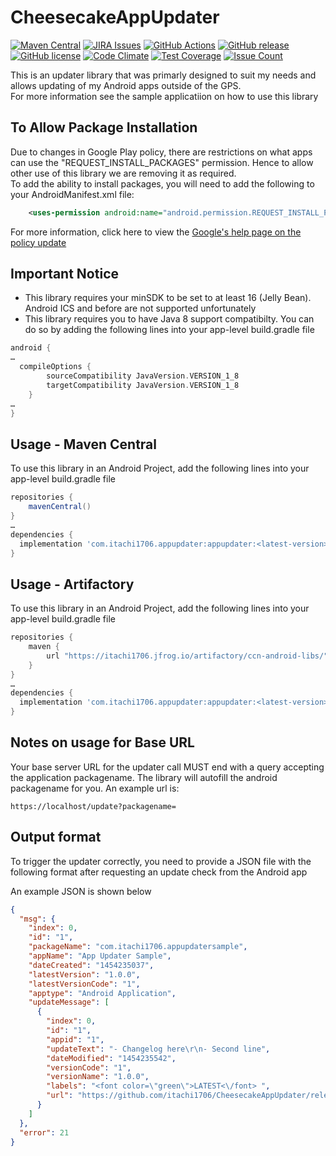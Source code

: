 CheesecakeAppUpdater
========
[![Maven Central](https://img.shields.io/maven-central/v/com.itachi1706.appupdater/appupdater)](https://search.maven.org/artifact/com.itachi1706.appupdater/appupdater)
[![JIRA Issues](https://img.shields.io/badge/JIRA-Issues-blue)](https://itachi1706.atlassian.net/browse/CAUANDLIB)
[![GitHub Actions](https://github.com/itachi1706/CheesecakeAppUpdater/workflows/Android%20CI/badge.svg)](https://github.com/itachi1706/CheesecakeAppUpdater/actions)
[![GitHub release](https://img.shields.io/github/release/itachi1706/CheesecakeAppUpdater.svg)](https://github.com/itachi1706/CheesecakeAppUpdater/releases) 
[![GitHub license](https://img.shields.io/github/license/itachi1706/CheesecakeAppUpdater.svg)](https://github.com/itachi1706/CheesecakeAppUpdater/blob/master/LICENSE) 
[![Code Climate](https://codeclimate.com/github/itachi1706/CheesecakeAppUpdater/badges/gpa.svg)](https://codeclimate.com/github/itachi1706/CheesecakeAppUpdater) 
[![Test Coverage](https://codeclimate.com/github/itachi1706/CheesecakeAppUpdater/badges/coverage.svg)](https://codeclimate.com/github/itachi1706/CheesecakeAppUpdater/coverage) 
[![Issue Count](https://codeclimate.com/github/itachi1706/CheesecakeAppUpdater/badges/issue_count.svg)](https://codeclimate.com/github/itachi1706/CheesecakeAppUpdater)

This is an updater library that was primarly designed to suit my needs and allows updating of my Android apps outside of the GPS.  
For more information see the sample applicatiion on how to use this library  

## To Allow Package Installation
Due to changes in Google Play policy, there are restrictions on what apps can use the "REQUEST_INSTALL_PACKAGES" permission. Hence to allow other use of this library we are removing it as required.  
To add the ability to install packages, you will need to add the following to your AndroidManifest.xml file:

```xml
    <uses-permission android:name="android.permission.REQUEST_INSTALL_PACKAGES" />
```

For more information, click here to view the [Google's help page on the policy update](https://support.google.com/googleplay/android-developer/answer/12085295?hl=en)

## Important Notice
* This library requires your minSDK to be set to at least 16 (Jelly Bean). Android ICS and before are not supported unfortunately  
* This library requires you to have Java 8 support compatibilty. You can do so by adding the following lines into your app-level build.gradle file
```gradle
android {
…
  compileOptions {
        sourceCompatibility JavaVersion.VERSION_1_8
        targetCompatibility JavaVersion.VERSION_1_8
    }
…
}
```

## Usage - Maven Central
To use this library in an Android Project, add the following lines into your app-level build.gradle file

```gradle
repositories {
	mavenCentral()
}
…
dependencies {
  implementation 'com.itachi1706.appupdater:appupdater:<latest-version>' // See badge for latest version number
}
```

## Usage - Artifactory
To use this library in an Android Project, add the following lines into your app-level build.gradle file

```gradle
repositories {
	maven {
		url "https://itachi1706.jfrog.io/artifactory/ccn-android-libs/"
	}
}
…
dependencies {
  implementation 'com.itachi1706.appupdater:appupdater:<latest-version>' // See badge for latest version number
}
```

## Notes on usage for Base URL

Your base server URL for the updater call MUST end with a query accepting the application packagename. The library will autofill the android packagename for you. An example url is:
```
https://localhost/update?packagename=
```

## Output format

To trigger the updater correctly, you need to provide a JSON file with the following format after requesting an update check from the Android app

An example JSON is shown below

```json
{
  "msg": {
    "index": 0,
    "id": "1",
    "packageName": "com.itachi1706.appupdatersample",
    "appName": "App Updater Sample",
    "dateCreated": "1454235037",
    "latestVersion": "1.0.0",
    "latestVersionCode": "1",
    "apptype": "Android Application",
    "updateMessage": [
      {
        "index": 0,
        "id": "1",
        "appid": "1",
        "updateText": "- Changelog here\r\n- Second line",
        "dateModified": "1454235542",
        "versionCode": "1",
        "versionName": "1.0.0",
        "labels": "<font color=\"green\">LATEST<\/font> ",
        "url": "https://github.com/itachi1706/CheesecakeAppUpdater/releases/download/1.0.0/app-release.apk"
      }
    ]
  },
  "error": 21
}
```
